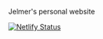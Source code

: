 Jelmer's personal website

[![Netlify Status](https://api.netlify.com/api/v1/badges/81643f75-cce2-423d-9eb0-993312d233d6/deploy-status)](https://app.netlify.com/sites/jelmerpoelstra/deploys)

